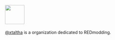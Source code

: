 # <img height="64px" src="https://github.com/xtaltha/.github/assets/99456326/0e695a55-236c-4281-a852-4a6f610d993f">

[@xtaltha](https://github.com/xtaltha) is a organization dedicated to REDmodding.
